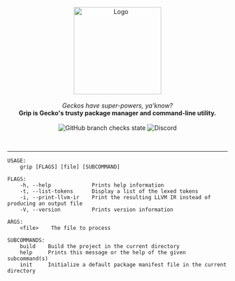 <p align="center">
  <img alt="Logo" width="200" src="https://i.ibb.co/Sm4L9Mq/Grip-Logo-01.png" />
  <br/>
  <br/>
  <i>Geckos have super-powers, ya'know?</i>
  <br/>
  <strong align="center">Grip is Gecko's trusty package manager and command-line utility.</strong>
  <br/>
  <br/>
  <img alt="GitHub branch checks state" src="https://img.shields.io/github/checks-status/geckolang/grip/master?style=for-the-badge" />
  <img alt="Discord" src="https://img.shields.io/discord/572951207862206474?label=Discord&style=for-the-badge" />
</p>
<br/>
<hr/>

```
USAGE:
    grip [FLAGS] [file] [SUBCOMMAND]

FLAGS:
    -h, --help             Prints help information
    -t, --list-tokens      Display a list of the lexed tokens
    -i, --print-llvm-ir    Print the resulting LLVM IR instead of producing an output file
    -V, --version          Prints version information

ARGS:
    <file>    The file to process

SUBCOMMANDS:
    build    Build the project in the current directory
    help     Prints this message or the help of the given subcommand(s)
    init     Initialize a default package manifest file in the current directory
```
